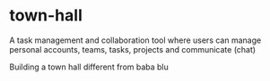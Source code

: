 # town-hall
A task management and collaboration tool where users can manage personal accounts, teams, tasks, projects and communicate (chat)


Building a town hall different from baba blu
